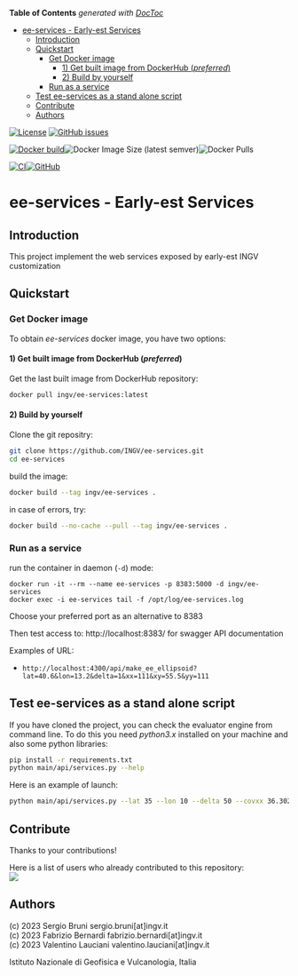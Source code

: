 <!-- START doctoc generated TOC please keep comment here to allow auto update -->
<!-- DON'T EDIT THIS SECTION, INSTEAD RE-RUN doctoc TO UPDATE -->
**Table of Contents**  *generated with [DocToc](https://github.com/thlorenz/doctoc)*

- [ee-services - Early-est Services](#ee-services---early-est-services)
  - [Introduction](#introduction)
  - [Quickstart](#quickstart)
    - [Get Docker image](#get-docker-image)
      - [1) Get built image from DockerHub (*preferred*)](#1-get-built-image-from-dockerhub-preferred)
      - [2) Build by yourself](#2-build-by-yourself)
    - [Run as a service](#run-as-a-service)
  - [Test ee-services as a stand alone script](#test-ee-services-as-a-stand-alone-script)
  - [Contribute](#contribute)
  - [Authors](#authors)

<!-- END doctoc generated TOC please keep comment here to allow auto update -->

[![License](https://img.shields.io/github/license/INGV/ttime.svg)](https://github.com/INGV/ttime/blob/main/LICENSE) [![GitHub issues](https://img.shields.io/github/issues/INGV/ttime.svg)](https://github.com/INGV/ttime/issues)

[![Docker build](https://img.shields.io/badge/docker%20build-from%20CI-yellow)](https://hub.docker.com/r/ingv/ttime)![Docker Image Size (latest semver)](https://img.shields.io/docker/image-size/ingv/ttime?sort=semver)![Docker Pulls](https://img.shields.io/docker/pulls/ingv/ttime)

[![CI](https://github.com/INGV/ttime/actions/workflows/docker-image.yml/badge.svg)](https://github.com/INGV/ttime/actions)[![GitHub](https://img.shields.io/static/v1?label=GitHub&message=Link%20to%20repository&color=blueviolet)](https://github.com/INGV/ttime)

# ee-services - Early-est Services

## Introduction
This project implement the web services exposed by early-est INGV customization

## Quickstart
### Get Docker image
To obtain *ee-services* docker image, you have two options:

#### 1) Get built image from DockerHub (*preferred*)
Get the last built image from DockerHub repository:
```sh
docker pull ingv/ee-services:latest
```

#### 2) Build by yourself
Clone the git repositry:
```sh
git clone https://github.com/INGV/ee-services.git
cd ee-services
```
build the image:
```sh
docker build --tag ingv/ee-services .
```

in case of errors, try:
```sh
docker build --no-cache --pull --tag ingv/ee-services . 
```

### Run as a service
run the container in daemon (`-d`) mode:
```
docker run -it --rm --name ee-services -p 8383:5000 -d ingv/ee-services
docker exec -i ee-services tail -f /opt/log/ee-services.log
```

Choose your preferred port as an alternative to 8383

Then test access to: http://localhost:8383/ for swagger API documentation

Examples of URL:

- ```
  http://localhost:4300/api/make_ee_ellipsoid?lat=40.6&lon=13.2&delta=1&xx=111&xy=55.5&yy=111
  ```



## Test ee-services as a stand alone script

If you have cloned the project, you can check the evaluator engine from command line.
To do this you need *python3.x* installed on your machine and also some python libraries:

```sh
pip install -r requirements.txt
python main/api/services.py --help
```

Here is an example of launch:

```sh
python main/api/services.py --lat 35 --lon 10 --delta 50 --covxx 36.3027 --covxy -0.0486165 --covyy 5.0177
```



## Contribute

Thanks to your contributions!

Here is a list of users who already contributed to this repository: \
<a href="https://github.com/ingv/ttime/graphs/contributors">
  <img src="https://contrib.rocks/image?repo=ingv/ttime" />
</a>

## Authors
(c) 2023 Sergio Bruni sergio.bruni[at]ingv.it \
(c) 2023 Fabrizio Bernardi fabrizio.bernardi[at]ingv.it \
(c) 2023 Valentino Lauciani valentino.lauciani[at]ingv.it

Istituto Nazionale di Geofisica e Vulcanologia, Italia
